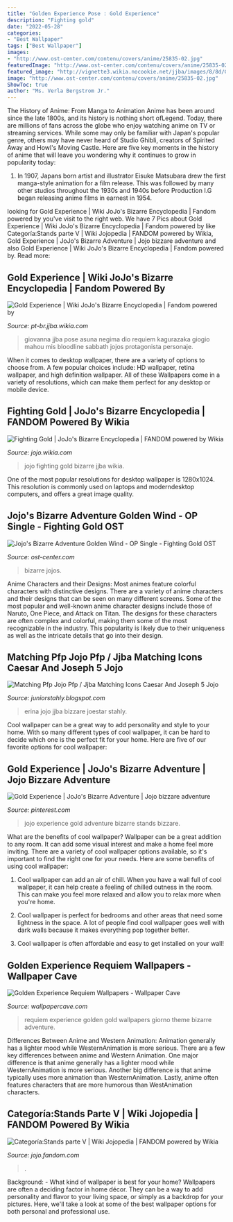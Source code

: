 ```yaml
---
title: "Golden Experience Pose : Gold Experience"
description: "Fighting gold"
date: "2022-05-28"
categories:
- "Best Wallpaper"
tags: ["Best Wallpaper"]
images:
- "http://www.ost-center.com/contenu/covers/anime/25835-02.jpg"
featuredImage: "http://www.ost-center.com/contenu/covers/anime/25835-02.jpg"
featured_image: "http://vignette3.wikia.nocookie.net/jjba/images/8/8d/Gold_Experience_colorido.png/revision/latest?cb=20150312035413&amp;path-prefix=pt-br"
image: "http://www.ost-center.com/contenu/covers/anime/25835-02.jpg"
ShowToc: true
author: "Ms. Verla Bergstrom Jr."
---
```



The History of Anime: From Manga to Animation
Anime has been around since the late 1800s, and its history is nothing short ofLegend. Today, there are millions of fans across the globe who enjoy watching anime on TV or streaming services. While some may only be familiar with Japan's popular genre, others may have never heard of Studio Ghibli, creators of Spirited Away and Howl's Moving Castle. Here are five key moments in the history of anime that will leave you wondering why it continues to grow in popularity today:
1) In 1907, Japans born artist and illustrator Eisuke Matsubara drew the first manga-style animation for a film release. This was followed by many other studios throughout the 1930s and 1940s before Production I.G began releasing anime films in earnest in 1954.

	

		
looking for Gold Experience | Wiki JoJo&#039;s Bizarre Encyclopedia | Fandom powered by you've visit to the right web. We have 7 Pics about Gold Experience | Wiki JoJo&#039;s Bizarre Encyclopedia | Fandom powered by like Categoría:Stands parte V | Wiki Jojopedia | FANDOM powered by Wikia, Gold Experience | JoJo&#039;s Bizarre Adventure | Jojo bizzare adventure and also Gold Experience | Wiki JoJo&#039;s Bizarre Encyclopedia | Fandom powered by. Read more:
		
    
## Gold Experience | Wiki JoJo&#039;s Bizarre Encyclopedia | Fandom Powered By

<img loading=lazy src="http://vignette3.wikia.nocookie.net/jjba/images/8/8d/Gold_Experience_colorido.png/revision/latest?cb=20150312035413&amp;path-prefix=pt-br" onerror="this.onerror=null;this.src='https://tse3.mm.bing.net/th?id=OIP.zNIN5fortr6vWHCScXdFzQHaLo&amp;pid=15.1';" alt="Gold Experience | Wiki JoJo&#039;s Bizarre Encyclopedia | Fandom powered by">

_Source: pt-br.jjba.wikia.com_

>giovanna jjba pose asuna negima dio requiem kagurazaka giogio mahou mis bloodline sabbath jojos protagonista personaje. 

	

When it comes to desktop wallpaper, there are a variety of options to choose from. A few popular choices include: HD wallpaper, retina wallpaper, and high definition wallpaper. All of these Wallpapers come in a variety of resolutions, which can make them perfect for any desktop or mobile device. 

    
## Fighting Gold | JoJo&#039;s Bizarre Encyclopedia | FANDOM Powered By Wikia

<img loading=lazy src="https://vignette.wikia.nocookie.net/jjba/images/8/88/JoJo_OP8.jpg/revision/latest?cb=20181015010421" onerror="this.onerror=null;this.src='https://tse2.mm.bing.net/th?id=OIP.m8M7gvsyqvM0N3yUHYJlrwHaGg&amp;pid=15.1';" alt="Fighting Gold | JoJo&#039;s Bizarre Encyclopedia | FANDOM powered by Wikia">

_Source: jojo.wikia.com_

>jojo fighting gold bizarre jjba wikia. 

	

One of the most popular resolutions for desktop wallpaper is 1280x1024. This resolution is commonly used on laptops and moderndesktop computers, and offers a great image quality.

    
## Jojo&#039;s Bizarre Adventure Golden Wind - OP Single - Fighting Gold OST

<img loading=lazy src="http://www.ost-center.com/contenu/covers/anime/25835-02.jpg" onerror="this.onerror=null;this.src='https://tse3.mm.bing.net/th?id=OIP.vVqCatZbXkFk1ucf8CtKZgHaGg&amp;pid=15.1';" alt="Jojo&#039;s Bizarre Adventure Golden Wind - OP Single - Fighting Gold OST">

_Source: ost-center.com_

>bizarre jojos. 

	

Anime Characters and their Designs: Most animes feature colorful characters with distinctive designs.
There are a variety of anime characters and their designs that can be seen on many different screens. Some of the most popular and well-known anime character designs include those of Naruto, One Piece, and Attack on Titan. The designs for these characters are often complex and colorful, making them some of the most recognizable in the industry. This popularity is likely due to their uniqueness as well as the intricate details that go into their design.

    
## Matching Pfp Jojo Pfp / Jjba Matching Icons Caesar And Joseph 5 Jojo

<img loading=lazy src="https://i.pinimg.com/originals/86/9d/e9/869de99fe7afba579bb9afefb7392908.png" onerror="this.onerror=null;this.src='https://tse2.mm.bing.net/th?id=OIP.l60wwjeIOF-nMsErX0PtSgHaHa&amp;pid=15.1';" alt="Matching Pfp Jojo Pfp / Jjba Matching Icons Caesar And Joseph 5 Jojo">

_Source: juniorstahly.blogspot.com_

>erina jojo jjba bizzare joestar stahly. 

	

Cool wallpaper can be a great way to add personality and style to your home. With so many different types of cool wallpaper, it can be hard to decide which one is the perfect fit for your home. Here are five of our favorite options for cool wallpaper: 

    
## Gold Experience | JoJo&#039;s Bizarre Adventure | Jojo Bizzare Adventure

<img loading=lazy src="https://i.pinimg.com/736x/4c/b6/f9/4cb6f9d358a5f81cea5147a474cf1640.jpg" onerror="this.onerror=null;this.src='https://tse1.mm.bing.net/th?id=OIP.xMVUi62BY9o6SDcXv0f7vgHaEK&amp;pid=15.1';" alt="Gold Experience | JoJo&#039;s Bizarre Adventure | Jojo bizzare adventure">

_Source: pinterest.com_

>jojo experience gold adventure bizarre stands bizzare. 

	

What are the benefits of cool wallpaper?
Wallpaper can be a great addition to any room. It can add some visual interest and make a home feel more inviting. There are a variety of cool wallpaper options available, so it's important to find the right one for your needs. Here are some benefits of using cool wallpaper: 
1. Cool wallpaper can add an air of chill. When you have a wall full of cool wallpaper, it can help create a feeling of chilled outness in the room. This can make you feel more relaxed and allow you to relax more when you're home. 

2. Cool wallpaper is perfect for bedrooms and other areas that need some lightness in the space. A lot of people find cool wallpaper goes well with dark walls because it makes everything pop together better. 

3. Cool wallpaper is often affordable and easy to get installed on your wall!

    
## Golden Experience Requiem Wallpapers - Wallpaper Cave

<img loading=lazy src="https://wallpapercave.com/wp/wp6542063.jpg" onerror="this.onerror=null;this.src='https://tse1.mm.bing.net/th?id=OIP.y-QxA-apO2qlrcZqkhOEygHaEK&amp;pid=15.1';" alt="Golden Experience Requiem Wallpapers - Wallpaper Cave">

_Source: wallpapercave.com_

>requiem experience golden gold wallpapers giorno theme bizarre adventure. 

	

Differences Between Anime and Western Animation: Animation generally has a lighter mood while WesternAnimation is more serious.
There are a few key differences between anime and Western Animation. One major difference is that anime generally has a lighter mood while WesternAnimation is more serious. Another big difference is that anime typically uses more animation than WesternAnimation. Lastly, anime often features characters that are more humorous than WestAnimation characters.

    
## Categoría:Stands Parte V | Wiki Jojopedia | FANDOM Powered By Wikia

<img loading=lazy src="https://vignette.wikia.nocookie.net/jojo/images/c/c0/Gold_Experience_anime.jpg/revision/latest?cb=20180817195747&amp;path-prefix=es" onerror="this.onerror=null;this.src='https://tse3.mm.bing.net/th?id=OIP.laulEPtVT4mFVn-8eCQNcgHaGc&amp;pid=15.1';" alt="Categoría:Stands parte V | Wiki Jojopedia | FANDOM powered by Wikia">

_Source: jojo.fandom.com_

>. 

	

Background: - What kind of wallpaper is best for your home?
Wallpapers are often a deciding factor in home décor. They can be a way to add personality and flavor to your living space, or simply as a backdrop for your pictures. Here, we'll take a look at some of the best wallpaper options for both personal and professional use.

